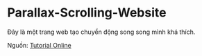 # Parallax-Scrolling-Website

Đây là một trang web tạo chuyển động song song mình khá thích.

Nguồn: [Tutorial Online](https://www.youtube.com/c/OnlineTutorials4Designers/videos)

